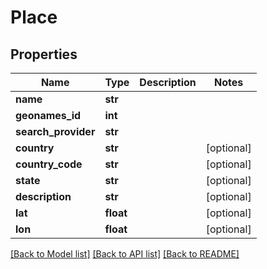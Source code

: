 # Place

## Properties
Name | Type | Description | Notes
------------ | ------------- | ------------- | -------------
**name** | **str** |  | 
**geonames_id** | **int** |  | 
**search_provider** | **str** |  | 
**country** | **str** |  | [optional] 
**country_code** | **str** |  | [optional] 
**state** | **str** |  | [optional] 
**description** | **str** |  | [optional] 
**lat** | **float** |  | [optional] 
**lon** | **float** |  | [optional] 

[[Back to Model list]](../README.md#documentation-for-models) [[Back to API list]](../README.md#documentation-for-api-endpoints) [[Back to README]](../README.md)


